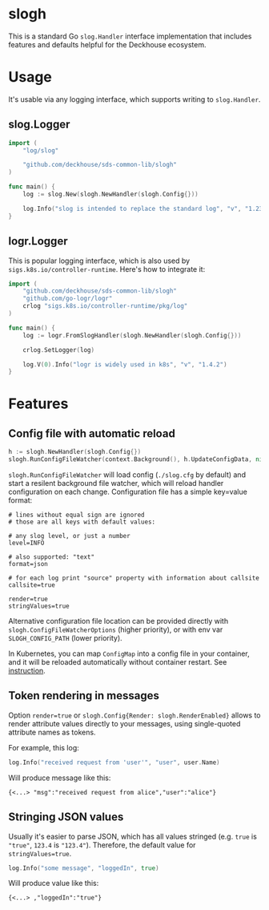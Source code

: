 # slogh

This is a standard Go `slog.Handler` interface implementation that includes features and defaults helpful for the Deckhouse ecosystem.

# Usage

It's usable via any logging interface, which supports writing to `slog.Handler`.

## slog.Logger

```go
import (
	"log/slog"

	"github.com/deckhouse/sds-common-lib/slogh"
)

func main() {
	log := slog.New(slogh.NewHandler(slogh.Config{}))

	log.Info("slog is intended to replace the standard log", "v", "1.23.4")
}
```

## logr.Logger

This is popular logging interface, which is also used by `sigs.k8s.io/controller-runtime`. Here's how to integrate it:

``` go
import (
	"github.com/deckhouse/sds-common-lib/slogh"
	"github.com/go-logr/logr"
	crlog "sigs.k8s.io/controller-runtime/pkg/log"
)

func main() {
	log := logr.FromSlogHandler(slogh.NewHandler(slogh.Config{}))

	crlog.SetLogger(log)

	log.V(0).Info("logr is widely used in k8s", "v", "1.4.2")
}
```

# Features

## Config file with automatic reload

``` go
h := slogh.NewHandler(slogh.Config{})
slogh.RunConfigFileWatcher(context.Background(), h.UpdateConfigData, nil)
```

`slogh.RunConfigFileWatcher` will load config (`./slog.cfg` by default) and start a resilent background file watcher, which will reload handler configuration on each change. Configuration file has a simple key=value format:

```
# lines without equal sign are ignored
# those are all keys with default values:

# any slog level, or just a number
level=INFO

# also supported: "text"
format=json

# for each log print "source" property with information about callsite
callsite=true

render=true
stringValues=true
```

Alternative configuration file location can be provided directly with `slogh.ConfigFileWatcherOptions` (higher priority), or with env var `SLOGH_CONFIG_PATH` (lower priority).

In Kubernetes, you can map `ConfigMap` into a config file in your container, and it will be reloaded automatically without container restart. See [instruction](https://kubernetes.io/docs/concepts/storage/volumes/#configmap).

## Token rendering in messages

Option `render=true` or `slogh.Config{Render: slogh.RenderEnabled}` allows to render attribute values directly to your messages, using single-quoted attribute names as tokens.

For example, this log:

```go
log.Info("received request from 'user'", "user", user.Name)
```
Will produce message like this:
```
{<...> "msg":"received request from alice","user":"alice"}
```

## Stringing JSON values

Usually it's easier to parse JSON, which has all values stringed (e.g. `true` is `"true"`, `123.4` is `"123.4"`). Therefore, the default value for `stringValues=true`.

```go
log.Info("some message", "loggedIn", true)
```
Will produce value like this:
```
{<...> ,"loggedIn":"true"}
```

